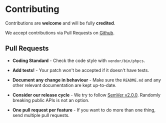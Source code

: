 # Contributing

Contributions are **welcome** and will be fully **credited**.

We accept contributions via Pull Requests on [Github](https://github.com/tigitz/php-spellcheck).


## Pull Requests

- **Coding Standard** - Check the code style with ``vendor/bin/phpcs``.

- **Add tests!** - Your patch won't be accepted if it doesn't have tests.

- **Document any change in behaviour** - Make sure the `README.md` and any other relevant documentation are kept up-to-date.

- **Consider our release cycle** - We try to follow [SemVer v2.0.0](http://semver.org/). Randomly breaking public APIs is not an option.

- **One pull request per feature** - If you want to do more than one thing, send multiple pull requests.
